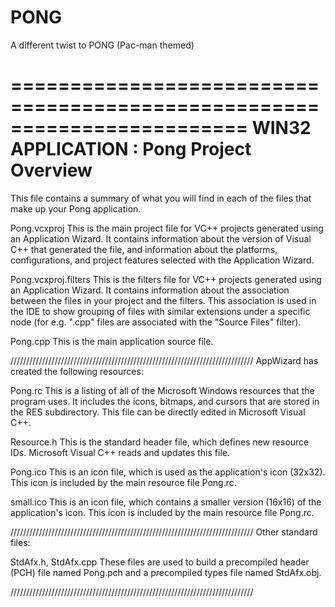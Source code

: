 # PONG
A different twist to PONG (Pac-man themed)

========================================================================
    WIN32 APPLICATION : Pong Project Overview
========================================================================


This file contains a summary of what you will find in each of the files that
make up your Pong application.


Pong.vcxproj
    This is the main project file for VC++ projects generated using an Application Wizard.
    It contains information about the version of Visual C++ that generated the file, and
    information about the platforms, configurations, and project features selected with the
    Application Wizard.

Pong.vcxproj.filters
    This is the filters file for VC++ projects generated using an Application Wizard. 
    It contains information about the association between the files in your project 
    and the filters. This association is used in the IDE to show grouping of files with
    similar extensions under a specific node (for e.g. ".cpp" files are associated with the
    "Source Files" filter).

Pong.cpp
    This is the main application source file.

/////////////////////////////////////////////////////////////////////////////
AppWizard has created the following resources:

Pong.rc
    This is a listing of all of the Microsoft Windows resources that the
    program uses.  It includes the icons, bitmaps, and cursors that are stored
    in the RES subdirectory.  This file can be directly edited in Microsoft
    Visual C++.

Resource.h
    This is the standard header file, which defines new resource IDs.
    Microsoft Visual C++ reads and updates this file.

Pong.ico
    This is an icon file, which is used as the application's icon (32x32).
    This icon is included by the main resource file Pong.rc.

small.ico
    This is an icon file, which contains a smaller version (16x16)
    of the application's icon. This icon is included by the main resource
    file Pong.rc.

/////////////////////////////////////////////////////////////////////////////
Other standard files:

StdAfx.h, StdAfx.cpp
    These files are used to build a precompiled header (PCH) file
    named Pong.pch and a precompiled types file named StdAfx.obj.

/////////////////////////////////////////////////////////////////////////////
